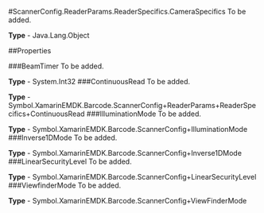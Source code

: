 #ScannerConfig.ReaderParams.ReaderSpecifics.CameraSpecifics
To be added.

**Type** - Java.Lang.Object

##Properties

###BeamTimer
To be added.

**Type** - System.Int32
###ContinuousRead
To be added.

**Type** - Symbol.XamarinEMDK.Barcode.ScannerConfig+ReaderParams+ReaderSpecifics+ContinuousRead
###IlluminationMode
To be added.

**Type** - Symbol.XamarinEMDK.Barcode.ScannerConfig+IlluminationMode
###Inverse1DMode
To be added.

**Type** - Symbol.XamarinEMDK.Barcode.ScannerConfig+Inverse1DMode
###LinearSecurityLevel
To be added.

**Type** - Symbol.XamarinEMDK.Barcode.ScannerConfig+LinearSecurityLevel
###ViewfinderMode
To be added.

**Type** - Symbol.XamarinEMDK.Barcode.ScannerConfig+ViewFinderMode


